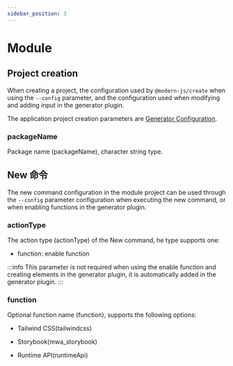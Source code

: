 ```yaml
---
sidebar_position: 3
---
```


# Module

## Project creation

When creating a project, the configuration used by `@modern-js/create` when using the `--config` parameter, and the configuration used when modifying and adding input in the generator plugin.

The application project creation parameters are [Generator Configuration](/docs/guides/topic-detail/generator/config/common).

### packageName

Package name (packageName), character string type.

## New 命令

The new command configuration in the module project can be used through the `--config` parameter configuration when executing the new command, or when enabling functions in the generator plugin.

### actionType

The action type (actionType) of the New command, he type supports one:

- function: enable function

:::info
This parameter is not required when using the enable function and creating elements in the generator plugin, it is automatically added in the generator plugin.
:::

### function

Optional function name (function), supports the following options:

- Tailwind CSS(tailwindcss)

- Storybook(mwa_storybook)

- Runtime API(runtimeApi)
